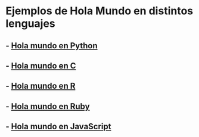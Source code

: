 # Ejemplos de Hola Mundo en distintos lenguajes
## - [Hola mundo en Python](hello_world.py)
## - [Hola mundo en C](hello_world.c)
## - [Hola mundo en R](hello_world.r)
## - [Hola mundo en Ruby](hello_world.rb)
## - [Hola mundo en JavaScript](hello_world.js)
